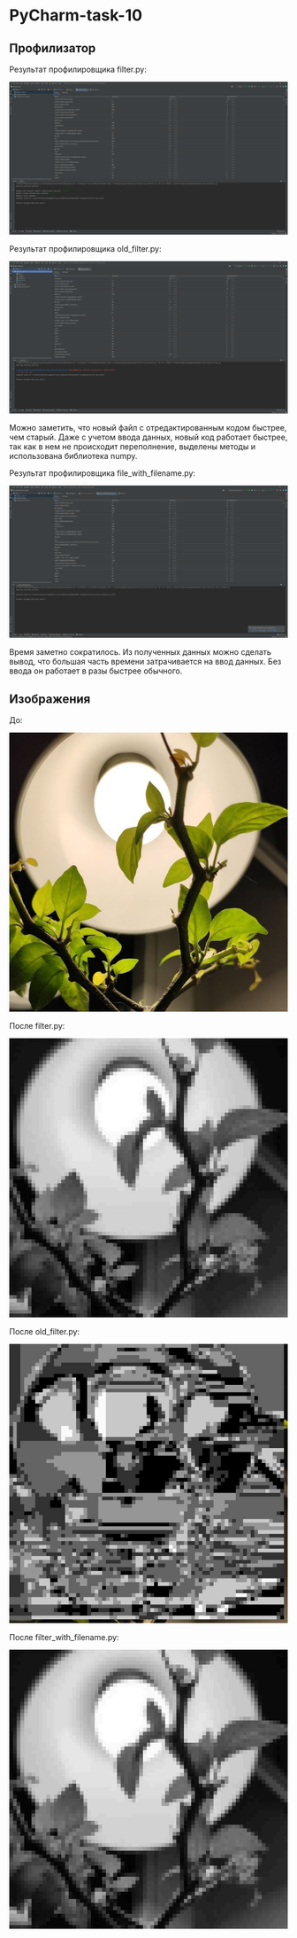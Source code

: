 # PyCharm-task-10

## Профилизатор

Результат профилировщика filter.py:

![Профилизатор filter](https://github.com/kekis01/PyCharm-task-10/blob/main/prof_img/prof_filter.png)

Результат профилировщика old_filter.py:

![Профилизатор old_filter](https://github.com/kekis01/PyCharm-task-10/blob/main/prof_img/prof_old_filter.png)

Можно заметить, что новый файл с отредактированным кодом 
быстрее, чем старый. Даже с учетом ввода данных, новый код работает быстрее,
так как в нем не происходит переполнение, выделены методы и использована
библиотека numpy.

Результат профилировщика file_with_filename.py:

![Профилизатор file_with_filename](https://github.com/kekis01/PyCharm-task-10/blob/main/prof_img/prof_filter_with_filename.png)

Время заметно сократилось. Из полученных данных можно сделать вывод, 
что большая часть времени затрачивается на ввод данных. Без ввода
он работает в разы быстрее обычного.

## Изображения

До:

![img](https://github.com/kekis01/PyCharm-task-10/blob/main/img2.jpg)

После filter.py:

![filter_img](https://github.com/kekis01/PyCharm-task-10/blob/main/res_filter.jpg)

После old_filter.py:

![old_filter_img](https://github.com/kekis01/PyCharm-task-10/blob/main/res.jpg)

После filter_with_filename.py:

![filter_with_filename_img](https://github.com/kekis01/PyCharm-task-10/blob/main/res_filename.jpg)
